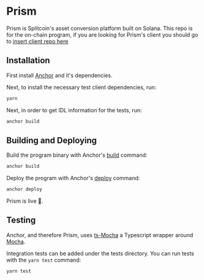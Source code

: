 # Prism 
Prism is Splitcoin's asset conversion platform built on Solana. This repo is for the on-chain program, if you are looking for Prism's client you should go to [insert client repo here](https://www.youtube.com/watch?v=xuCO7-DLCaA)

## Installation

First install [Anchor](https://project-serum.github.io/anchor/getting-started/installation.html) and it's dependencies.

Next, to install the necessary test client dependencies, run:

```bash
yarn
```

Next, in order to get IDL information for the tests, run:

```bash
anchor build
```

## Building and Deploying

Build the program binary with Anchor's [build](https://project-serum.github.io/anchor/cli/commands.html#build) command:

```bash
anchor build
```

Deploy the program with Anchor's [deploy](https://project-serum.github.io/anchor/cli/commands.html#deploy) command:

```bash
anchor deploy
```

Prism is live 🎉.

## Testing

Anchor, and therefore Prism, uses [ts-Mocha](https://github.com/piotrwitek/ts-mocha) a Typescript wrapper around [Mocha](https://mochajs.org/).

Integration tests can be added under the tests directory. You can run tests with the `yarn test` command:
```bash
yarn test
```
